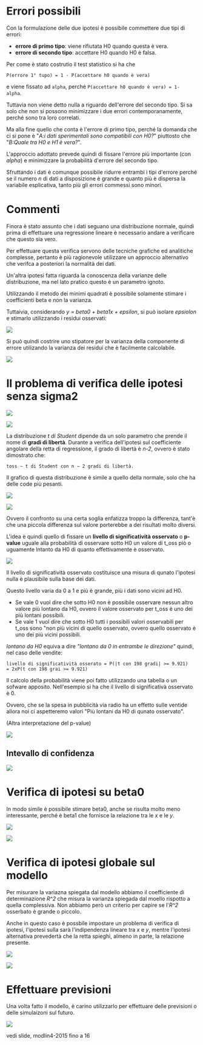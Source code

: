 # Errori possibili

Con la formulazione delle due ipotesi è possibile commettere due tipi di errori:

- **errore di primo tipo**: viene rifiutata H0 quando questa è vera.
- **errore di secondo tipo**: accettare H0 quando H0 è falsa.

Per come è stato costrutio il test statistico si ha che 

```
P(errore 1° tupo) = 1 - P(accettare h0 quando è vera)
```

e viene fissato ad `alpha`, perché `P(accettare h0 quando è vera) = 1- alpha`.

Tuttavia non viene detto nulla a riguardo dell'errore del secondo tipo.
Si sa solo che non si possono minimizzare i due errori contemporanamente, perché sono tra loro correlati.

Ma alla fine quello che conta è l'errore di primo tipo, perché la domanda che ci si pone è "*A:i dati sperimentali sono compatibili con H0?*" piuttosto che "*B:Quale tra H0 e H1 è vera?*".

L'approccio adottato prevede quindi di fissare l'errore più importante (con *alpha*) e minimizzare la probabilità d'errore del secondo tipo.

Sfruttando i dati è comunque possibile ridurre entrambi i tipi d'errore perché se il numero *n* di dati a disposizione è grande e quanto più è dispersa la variabile esplicativa, tanto più gli errori commessi sono minori.

# Commenti

Finora è stato assunto che i dati seguano una distribuzione normale, quindi prima di effettuare una regressione lineare è necessario andare a verificare che questo sia vero.

Per effettuare questa verifica servono delle tecniche grafiche ed analitiche complesse, pertanto è più ragionevole utilizzare un approccio alternativo che verifca a posteriori la normalità dei dati.

Un'altra ipotesi fatta riguarda la conoscenza della varianze delle distribuzione, ma nel lato pratico questo è un parametro ignoto.

Utilizzando il metodo dei minimi quadrati è possibile solamente stimare i coefficienti beta e non la varianza.

Tuttaivia, considerando *y = beta0 + beta1x + epsilon*, si può isolare *epsiolon* e stimarlo utilizzando i residui osservati:

![](./immagini/l6-fig1.png)

Si può quindi costrire uno stipatore per la varianza della componente di errore utilizando la varianza dei residui che è facilmente calcolabile.

![](./immagini/l6-fig2.png)

# Il problema di verifica delle ipotesi senza sigma2

![](./immagini/l6-fig3.png)

![](./immagini/l6-fig4.png)

La distribuzione *t di Student* dipende da un solo parametro che prende il nome di **gradi di libertà**.
Durante a verifica dell'ipotesi sul coefficiente angolare della retta di regressione, il grado di libertà è *n-2*, ovvero è stato dimostrato che:

```
toss ∼ t di Student con n − 2 gradi di libertà.
```

Il grafico di questa distribuzione è simile a quello della normale, solo che ha delle code più pesanti.

![](./immagini/l6-fig5.png)

![](./immagini/l6-fig6.png)

Ovvero il confronto su una certa soglia enfatizza troppo la differenza, tant'è che una piccola differenza sul valore porterebbe a dei risultati molto diversi.

L'idea è quindi quello di fissare un **livello di significatività osservato** o **p-value** uguale alla probabilità di osservare sotto H0 un valore di t_oss piò o uguamente lntanto da H0 di quanto effettivamente è osservato.

![](./immagini/l6-fig7.png)

Il livello di significatività osservato costituisce una misura di qunato l'ipotesi nulla è plausibile sulla base dei dati.

Questo livello varia da 0 a 1 e più è grande, più i dati sono vicini ad H0.

- Se vale 0 vuol dire che sotto H0 non è possibile osservare nessun altro valore più lontano da H0, ovvero il valore osservato per t_oss è uno dei più lontani possibili.
- Se vale 1 vuol dire che sotto H0 tutti i possibili valori osservabili per t_oss sono "non più vicini di quello osservato, ovvero quello osservato è uno dei più vicini possibili.

*lontano da H0* equiva a dire *"lontano da 0 in entrambe le direzione"* quindi, nel caso delle vendite:

```
livello di significatività osserato = P(|t con 198 gradi| >= 9.921)
= 2xP(t con 198 grai >= 9.921)
```

Il calcolo della probabilità viene poi fatto utilizzando una tabella o un sofware apposito. Nell'esempio si ha che il livello di significativà osservato è 0.

Ovvero, che se la spesa in pubblicità via radio ha un effetto sulle ventide allora noi ci aspetteremo valori "Più lontani da H0 di qunato osservato". 

(Altra interpretazione del p-value)

![](./immagini/l6-fig8.png)

## Intevallo di confidenza

![](./immagini/l6-fig9.png)

# Verifica di ipotesi su beta0

In modo simile è possibile stimare beta0, anche se risulta molto meno interessante, perché è beta1 che fornisce la relazione tra le *x* e le *y*.

![](./immagini/l6-fig10.png)

![](./immagini/l6-fig11.png)

# Verifica di ipotesi globale sul modello

Per misurare la variazna spiegata dal modello abbiamo il coefficiente di determinazione *R^2* che misura la varianza spiegada dal moello rispotto a quella complessiva.
Non abbiamo però un criterio per capire se l'*R^2* osserbato è grande o piccolo.

Anche in questo caso è possbile impostare un problema di verifica di ipotesi, l'ipotesi sulla sarà l'indipendenza lineare tra *x* e *y*, mentre l'ipotesi alternativa prevedertà che la retta spieghi, almeno in parte, la relazione presente.

![](./immagini/l6-fig12.png)

![](./immagini/l6-fig13.png)

# Effettuare previsioni

Una volta fatto il modello, è carino utilizzarlo per effettuare delle previsioni o delle simulaizoni sul futuro.

![](./immagini/l6-fig14.png)


vedi slide, modlin4-2015 fino a 16